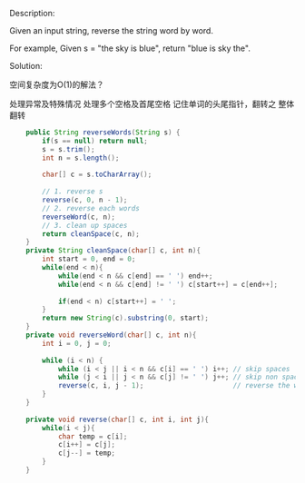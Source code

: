 Description:

Given an input string, reverse the string word by word.

For example,
Given s = "the sky is blue",
return "blue is sky the".

Solution:

空间复杂度为O(1)的解法？

处理异常及特殊情况
处理多个空格及首尾空格
记住单词的头尾指针，翻转之
整体翻转

```java
    public String reverseWords(String s) {
        if(s == null) return null;
        s = s.trim();
        int n = s.length();
        
        char[] c = s.toCharArray();
        
        // 1. reverse s
        reverse(c, 0, n - 1);
        // 2. reverse each words
        reverseWord(c, n);
        // 3. clean up spaces
        return cleanSpace(c, n);
    }
    private String cleanSpace(char[] c, int n){
        int start = 0, end = 0;
        while(end < n){
            while(end < n && c[end] == ' ') end++;
            while(end < n && c[end] != ' ') c[start++] = c[end++];
            
            if(end < n) c[start++] = ' ';
        }
        return new String(c).substring(0, start);
    }
    private void reverseWord(char[] c, int n){
        int i = 0, j = 0;
      
        while (i < n) {
            while (i < j || i < n && c[i] == ' ') i++; // skip spaces
            while (j < i || j < n && c[j] != ' ') j++; // skip non spaces
            reverse(c, i, j - 1);                      // reverse the word
        }
    }
    
    private void reverse(char[] c, int i, int j){
        while(i < j){
            char temp = c[i];
            c[i++] = c[j];
            c[j--] = temp;
        }
    }
```